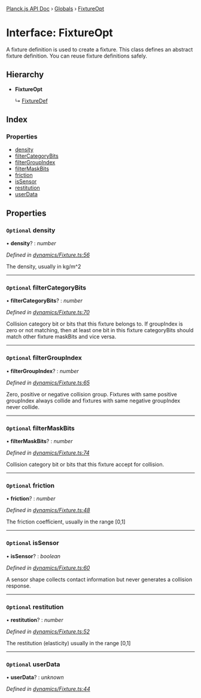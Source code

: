 [Planck.js API Doc](../README.md) › [Globals](../globals.md) › [FixtureOpt](fixtureopt.md)

# Interface: FixtureOpt

A fixture definition is used to create a fixture. This class defines an
abstract fixture definition. You can reuse fixture definitions safely.

## Hierarchy

* **FixtureOpt**

  ↳ [FixtureDef](fixturedef.md)

## Index

### Properties

* [density](fixtureopt.md#optional-density)
* [filterCategoryBits](fixtureopt.md#optional-filtercategorybits)
* [filterGroupIndex](fixtureopt.md#optional-filtergroupindex)
* [filterMaskBits](fixtureopt.md#optional-filtermaskbits)
* [friction](fixtureopt.md#optional-friction)
* [isSensor](fixtureopt.md#optional-issensor)
* [restitution](fixtureopt.md#optional-restitution)
* [userData](fixtureopt.md#optional-userdata)

## Properties

### `Optional` density

• **density**? : *number*

*Defined in [dynamics/Fixture.ts:56](https://github.com/shakiba/planck.js/blob/8127f05/src/dynamics/Fixture.ts#L56)*

The density, usually in kg/m^2

___

### `Optional` filterCategoryBits

• **filterCategoryBits**? : *number*

*Defined in [dynamics/Fixture.ts:70](https://github.com/shakiba/planck.js/blob/8127f05/src/dynamics/Fixture.ts#L70)*

Collision category bit or bits that this fixture belongs to.
If groupIndex is zero or not matching, then at least one bit in this fixture categoryBits should match other fixture maskBits and vice versa.

___

### `Optional` filterGroupIndex

• **filterGroupIndex**? : *number*

*Defined in [dynamics/Fixture.ts:65](https://github.com/shakiba/planck.js/blob/8127f05/src/dynamics/Fixture.ts#L65)*

Zero, positive or negative collision group.
Fixtures with same positive groupIndex always collide and fixtures with same negative groupIndex never collide.

___

### `Optional` filterMaskBits

• **filterMaskBits**? : *number*

*Defined in [dynamics/Fixture.ts:74](https://github.com/shakiba/planck.js/blob/8127f05/src/dynamics/Fixture.ts#L74)*

Collision category bit or bits that this fixture accept for collision.

___

### `Optional` friction

• **friction**? : *number*

*Defined in [dynamics/Fixture.ts:48](https://github.com/shakiba/planck.js/blob/8127f05/src/dynamics/Fixture.ts#L48)*

The friction coefficient, usually in the range [0,1]

___

### `Optional` isSensor

• **isSensor**? : *boolean*

*Defined in [dynamics/Fixture.ts:60](https://github.com/shakiba/planck.js/blob/8127f05/src/dynamics/Fixture.ts#L60)*

A sensor shape collects contact information but never generates a collision response.

___

### `Optional` restitution

• **restitution**? : *number*

*Defined in [dynamics/Fixture.ts:52](https://github.com/shakiba/planck.js/blob/8127f05/src/dynamics/Fixture.ts#L52)*

The restitution (elasticity) usually in the range [0,1]

___

### `Optional` userData

• **userData**? : *unknown*

*Defined in [dynamics/Fixture.ts:44](https://github.com/shakiba/planck.js/blob/8127f05/src/dynamics/Fixture.ts#L44)*
